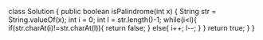 class Solution {
    public boolean isPalindrome(int x) {
        String str = String.valueOf(x);
        int i = 0;
        int l = str.length()-1;
        while(i<l){
            if(str.charAt(i)!=str.charAt(l)){
                return false;
            } else{
                i++;
                l--;
            }
        }
        return true;
    }
}
